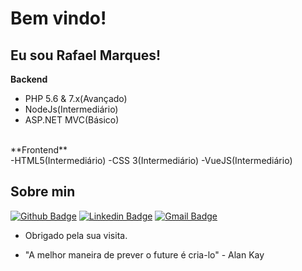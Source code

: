# Bem vindo!

## Eu sou Rafael Marques!

**Backend** <br>
- PHP 5.6 & 7.x(Avançado)
- NodeJs(Intermediário)
- ASP.NET MVC(Básico)
<br>
**Frontend** <br>
-HTML5(Intermediário)
-CSS 3(Intermediário)
-VueJS(Intermediário)





## Sobre min 
[![Github Badge](https://img.shields.io/badge/-Github-000?style=flat-square&logo=Github&logoColor=white&link=link_do_seu_perfil_no_github)](https://github.com/rafaelmarques2000)
[![Linkedin Badge](https://img.shields.io/badge/-LinkedIn-blue?style=flat-square&logo=Linkedin&logoColor=white&link=link_do_seu_perfil_no_linkedin)](https://www.linkedin.com/in/rafael-marques-paixao/)
[![Gmail Badge](https://img.shields.io/badge/-Gmail-c14438?style=flat-square&logo=Gmail&logoColor=white&link=mailto:rafaelmarquespaixa@outlook.com)](mailto:rafaelmarquespaixa@outlook.com)

- Obrigado pela sua visita. 
  
- "A melhor maneira de prever o future é cria-lo" - Alan Kay
